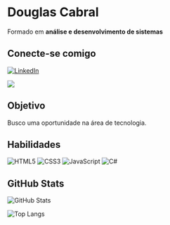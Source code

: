 # Douglas Cabral

Formado em **análise e desenvolvimento de sistemas**

## Conecte-se comigo

[![LinkedIn](https://img.shields.io/badge/LinkedIn-000?style=for-the-badge&logo=linkedin&logoColor=0E76A8)](https://www.linkedin.com/in/douglas-cabral-531a49165/)

<a href = "mailto:douglasscdoug@gmail.com"><img src="https://img.shields.io/badge/-Gmail-%23333?style=for-the-badge&logo=gmail&logoColor=white" target="_blank"></a>

## Objetivo

Busco uma oportunidade na área de tecnologia.

## Habilidades

![HTML5](https://img.shields.io/badge/HTML5-000?style=for-the-badge&logo=html5)
	![CSS3](https://img.shields.io/badge/CSS3-000?style=for-the-badge&logo=css3&logoColor=264CE4)
    	![JavaScript](https://img.shields.io/badge/JavaScript-000?style=for-the-badge&logo=javascript)
    	![C#](https://img.shields.io/badge/C%23-000?style=for-the-badge&logo=c-sharp&logoColor=823085)

## GitHub Stats
![GitHub Stats](https://github-readme-stats.vercel.app/api?username=Douglasscdoug&theme=transparent&bg_color=bbb&border_color=30A3DC&show_icons=true&icon_color=30A3DC&title_color=E94D5F&text_color=000)

![Top Langs](https://github-readme-stats-git-masterrstaa-rickstaa.vercel.app/api/top-langs/?username=Douglasscdoug&bg_color=bbb&border_color=30A3DC&title_color=E94D5F&text_color=000)